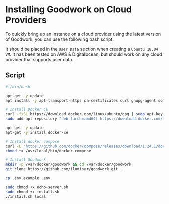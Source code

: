 # Installing Goodwork on Cloud Providers

To quickly bring up an instance on a cloud provider using the latest version of Goodwork, you can use the following bash script.

It should be placed in the `User Data` section when creating a `Ubuntu 18.04 VM`.
It has been tested on AWS & Digitalocean, but should work on any cloud provider that supports user data.

## Script

```bash
#!/bin/bash

apt-get -y update
apt install -y apt-transport-https ca-certificates curl gnupg-agent software-properties-common git

# Install Docker CE
curl -fsSL https://download.docker.com/linux/ubuntu/gpg | sudo apt-key add -
sudo add-apt-repository "deb [arch=amd64] https://download.docker.com/linux/ubuntu $(lsb_release -cs) stable"

apt-get -y update
apt-get -y install docker-ce

# Install docker compose
curl -L "https://github.com/docker/compose/releases/download/1.24.1/docker-compose-$(uname -s)-$(uname -m)" -o /usr/local/bin/docker-compose
chmod +x /usr/local/bin/docker-compose

# Install Goodwork
mkdir -p /var/docker/goodwork && cd /var/docker/goodwork
git clone https://github.com/iluminar/goodwork.git .

cp .env.example .env

sudo chmod +x echo-server.sh
sudo chmod +x install.sh
./install.sh local
```
